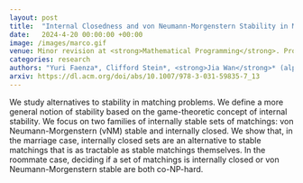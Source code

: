 ```yaml
---
layout: post
title:  "Internal Closedness and von Neumann-Morgenstern Stability in Matching Theory: Structures and Complexity"
date:   2024-4-20 00:00:00 +00:00
image: /images/marco.gif
venue: Minor revision at <strong>Mathematical Programming</strong>. Proceedings of the International Conference on Integer Programming and Combinatorial Optimization (<strong>IPCO</strong>).
categories: research
authors: "Yuri Faenza*, Clifford Stein*, <strong>Jia Wan</strong>* (alphabetical order)"
arxiv: https://dl.acm.org/doi/abs/10.1007/978-3-031-59835-7_13
---
```

We study alternatives to stability in matching problems. We define a more general notion of stability based on the game-theoretic concept of internal stability. We focus on two families of internally stable sets of matchings: von Neumann-Morgenstern (vNM) stable and internally closed. We show that, in the marriage case, internally closed sets are an alternative to stable matchings that is as tractable as stable matchings themselves. In the roommate case, deciding if a set of matchings is internally closed or von Neumann-Morgenstern stable are both co-NP-hard.
